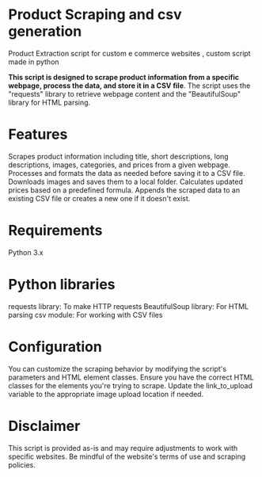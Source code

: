 # Product Scraping and csv generation
Product Extraction script for custom e commerce websites  , custom script made in python

**This script is designed to scrape product information from a specific webpage, process the data, and store it in a CSV file**. The script uses the "requests" library to retrieve webpage content and the "BeautifulSoup" library for HTML parsing.

# Features
Scrapes product information including title, short descriptions, long descriptions, images, categories, and prices from a given webpage.
Processes and formats the data as needed before saving it to a CSV file.
Downloads images and saves them to a local folder.
Calculates updated prices based on a predefined formula.
Appends the scraped data to an existing CSV file or creates a new one if it doesn't exist.

# Requirements
Python 3.x
# Python libraries
requests library: To make HTTP requests
BeautifulSoup library: For HTML parsing
csv module: For working with CSV files

# Configuration
You can customize the scraping behavior by modifying the script's parameters and HTML element classes.
Ensure you have the correct HTML classes for the elements you're trying to scrape.
Update the link_to_upload variable to the appropriate image upload location if needed.

# Disclaimer
This script is provided as-is and may require adjustments to work with specific websites. Be mindful of the website's terms of use and scraping policies.
